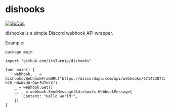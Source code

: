 # dishooks
[![GoDoc](https://godoc.org/github.com/itsTurnip/dishooks?status.svg)](https://godoc.org/github.com/itsTurnip/dishooks)

dishooks is a simple Discord webhook API wrapper.

Example:
```golang
package main 

import "github.com/itsTurnip/dishooks"

func main() {
    webhook, _ = dishooks.WebhookFromURL("https://discordapp.com/api/webhooks/671422873239289884/G0ArWEr3hgJ1I4THBIiwxkIbnGkHTGawikf3Z7be3afsZD-hCH-hNwWxU0rQAe3U7nkX")
    _ = webhook.Get()
    _, _ = webhook.SendMessage(&dishooks.WebhookMessage{
        Content: "Hello world!",
    })
}
```
